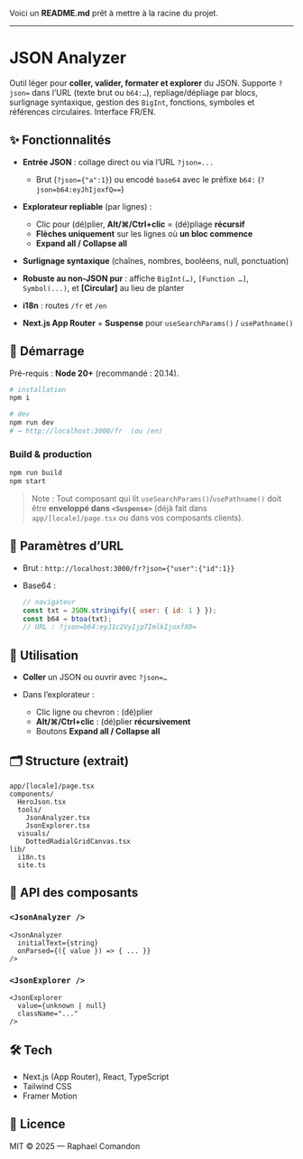 Voici un **README.md** prêt à mettre à la racine du projet.

---

# JSON Analyzer

Outil léger pour **coller, valider, formater et explorer** du JSON. Supporte `?json=` dans l’URL (texte brut ou `b64:…`), repliage/dépliage par blocs, surlignage syntaxique, gestion des `BigInt`, fonctions, symboles et références circulaires. Interface FR/EN.

## ✨ Fonctionnalités

* **Entrée JSON** : collage direct ou via l’URL `?json=...`

  * Brut (`?json={"a":1}`) ou encodé `base64` avec le préfixe `b64:` (`?json=b64:eyJhIjoxfQ==`)
* **Explorateur repliable** (par lignes) :

  * Clic pour (dé)plier, **Alt/⌘/Ctrl+clic** = (dé)pliage **récursif**
  * **Flèches uniquement** sur les lignes où **un bloc commence**
  * **Expand all / Collapse all**
* **Surlignage syntaxique** (chaînes, nombres, booléens, null, ponctuation)
* **Robuste au non-JSON pur** : affiche `BigInt(…)`, `[Function …]`, `Symbol(...)`, et **\[Circular]** au lieu de planter
* **i18n** : routes `/fr` et `/en`
* **Next.js App Router** + **Suspense** pour `useSearchParams()` / `usePathname()`

## 🚀 Démarrage

Pré-requis : **Node 20+** (recommandé : 20.14).

```bash
# installation
npm i

# dev
npm run dev
# → http://localhost:3000/fr  (ou /en)
```

### Build & production

```bash
npm run build
npm start
```

> Note : Tout composant qui lit `useSearchParams()`/`usePathname()` doit être **enveloppé dans `<Suspense>`** (déjà fait dans `app/[locale]/page.tsx` ou dans vos composants clients).

## 🔗 Paramètres d’URL

* Brut :
  `http://localhost:3000/fr?json={"user":{"id":1}}`
* Base64 :

  ```js
  // navigateur
  const txt = JSON.stringify({ user: { id: 1 } });
  const b64 = btoa(txt);
  // URL : ?json=b64:eyJ1c2VyIjp7ImlkIjoxfX0=
  ```

## 🧭 Utilisation

* **Coller** un JSON ou ouvrir avec `?json=…`
* Dans l’explorateur :

  * Clic ligne ou chevron : (dé)plier
  * **Alt/⌘/Ctrl+clic** : (dé)plier **récursivement**
  * Boutons **Expand all / Collapse all**

## 🗂️ Structure (extrait)

```
app/[locale]/page.tsx
components/
  HeroJson.tsx
  tools/
    JsonAnalyzer.tsx
    JsonExplorer.tsx
  visuals/
    DottedRadialGridCanvas.tsx
lib/
  i18n.ts
  site.ts
```

## 🧩 API des composants

### `<JsonAnalyzer />`

```tsx
<JsonAnalyzer
  initialText={string}               
  onParsed={({ value }) => { ... }}   
/>
```

### `<JsonExplorer />`

```tsx
<JsonExplorer
  value={unknown | null}              
  className="..."                  
/>
```

## 🛠️ Tech

* Next.js (App Router), React, TypeScript
* Tailwind CSS
* Framer Motion

## 📄 Licence

MIT © 2025 — Raphael Comandon
